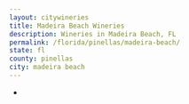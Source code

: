 ```yaml
---
layout: citywineries
title: Madeira Beach Wineries
description: Wineries in Madeira Beach, FL
permalink: /florida/pinellas/madeira-beach/
state: fl
county: pinellas
city: madeira beach
---
```

-
